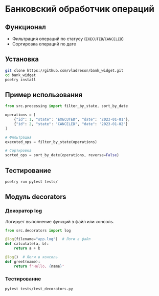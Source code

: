 # Банковский обработчик операций

## Функционал
- Фильтрация операций по статусу (`EXECUTED`/`CANCELED`)
- Сортировка операций по дате

## Установка
```bash
git clone https://github.com/vladreson/bank_widget.git
cd bank_widget
poetry install
```

## Пример использования
```python
from src.processing import filter_by_state, sort_by_date

operations = [
    {"id": 1, "state": "EXECUTED", "date": "2023-01-01"},
    {"id": 2, "state": "CANCELED", "date": "2023-01-02"}
]

# Фильтрация
executed_ops = filter_by_state(operations)

# Сортировка
sorted_ops = sort_by_date(operations, reverse=False)
```

## Тестирование
```bash
poetry run pytest tests/
```
## Модуль decorators

### Декоратор log
Логирует выполнение функций в файл или консоль.

```python
from src.decorators import log

@log(filename="app.log")  # Логи в файл
def calculate(a, b):
    return a + b

@log()  # Логи в консоль
def greet(name):
    return f"Hello, {name}"
```

### Тестирование
```bash
pytest tests/test_decorators.py
```